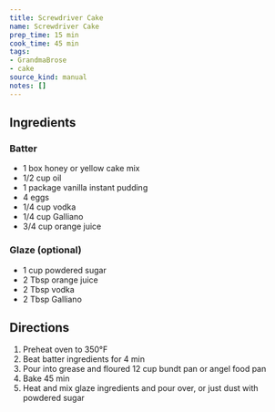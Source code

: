 ```yaml
---
title: Screwdriver Cake
name: Screwdriver Cake
prep_time: 15 min
cook_time: 45 min
tags:
- GrandmaBrose
- cake
source_kind: manual
notes: []
---
```


## Ingredients
### Batter
- 1 box honey or yellow cake mix
- 1/2 cup oil
- 1 package vanilla instant pudding
- 4 eggs
- 1/4 cup vodka
- 1/4 cup Galliano
- 3/4 cup orange juice

### Glaze (optional)
- 1 cup powdered sugar
- 2 Tbsp orange juice
- 2 Tbsp vodka
- 2 Tbsp Galliano


## Directions
1. Preheat oven to 350°F
2. Beat batter ingredients for 4 min
3. Pour into grease and floured 12 cup bundt pan or angel food pan
4. Bake 45 min
5. Heat and mix glaze ingredients and pour over, or just dust with powdered sugar
